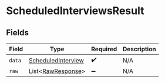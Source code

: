# ScheduledInterviewsResult


## Fields

| Field                                                               | Type                                                                | Required                                                            | Description                                                         |
| ------------------------------------------------------------------- | ------------------------------------------------------------------- | ------------------------------------------------------------------- | ------------------------------------------------------------------- |
| `data`                                                              | [ScheduledInterview](../../models/components/ScheduledInterview.md) | :heavy_check_mark:                                                  | N/A                                                                 |
| `raw`                                                               | List\<[RawResponse](../../models/components/RawResponse.md)>        | :heavy_minus_sign:                                                  | N/A                                                                 |